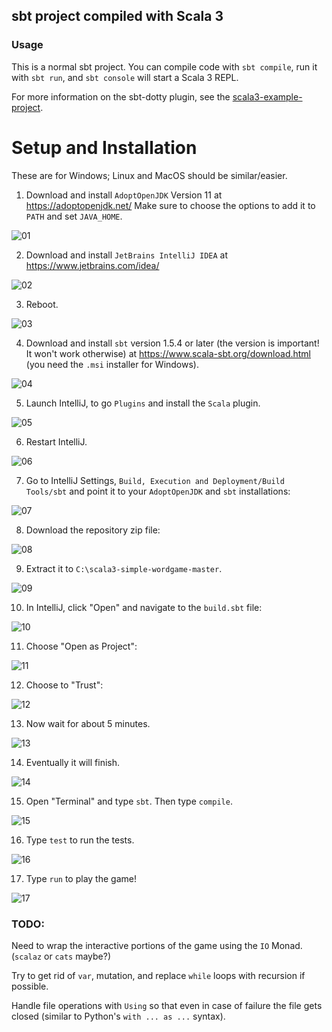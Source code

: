 ## sbt project compiled with Scala 3

### Usage

This is a normal sbt project. You can compile code with `sbt compile`, run it with `sbt run`, and `sbt console` will start a Scala 3 REPL.

For more information on the sbt-dotty plugin, see the
[scala3-example-project](https://github.com/scala/scala3-example-project/blob/main/README.md).

# Setup and Installation
These are for Windows; Linux and MacOS should be similar/easier.

1. Download and install `AdoptOpenJDK` Version 11 at https://adoptopenjdk.net/ Make sure to choose the options to add it to `PATH` and set `JAVA_HOME`.

  ![01](images/01.png)

2. Download and install `JetBrains IntelliJ IDEA` at https://www.jetbrains.com/idea/

  ![02](images/02.png)

3. Reboot.

  ![03](images/03.png) 

4. Download and install `sbt` version 1.5.4 or later (the version is important! It won't work otherwise) at https://www.scala-sbt.org/download.html (you need the `.msi` installer for Windows).

  ![04](images/04.png) 

5. Launch IntelliJ, to go `Plugins` and install the `Scala` plugin.

  ![05](images/05.png)  

6. Restart IntelliJ.

  ![06](images/06.png) 

7. Go to IntelliJ Settings, `Build, Execution and Deployment/Build Tools/sbt` and point it to your `AdoptOpenJDK` and `sbt` installations:

  ![07](images/07.png) 

8. Download the repository zip file:

  ![08](images/08.png) 

9. Extract it to `C:\scala3-simple-wordgame-master`.

  ![09](images/09.png) 

10. In IntelliJ, click "Open" and navigate to the `build.sbt` file:

  ![10](images/10.png) 

11. Choose "Open as Project":

  ![11](images/11.png) 

12. Choose to "Trust":

  ![12](images/12.png) 

13. Now wait for about 5 minutes.

  ![13](images/13.png) 

14. Eventually it will finish.

  ![14](images/14.png) 

15. Open "Terminal" and type `sbt`. Then type `compile`.

  ![15](images/15.png) 

16. Type `test` to run the tests.

  ![16](images/16.png) 

17. Type `run` to play the game!

  ![17](images/17.png) 

### TODO:

Need to wrap the interactive portions of the game using the `IO` Monad. (`scalaz` or `cats` maybe?)

Try to get rid of `var`, mutation, and replace `while` loops with recursion if possible.

Handle file operations with `Using` so that even in case of failure the file gets closed (similar to Python's `with ... as ...` syntax).
